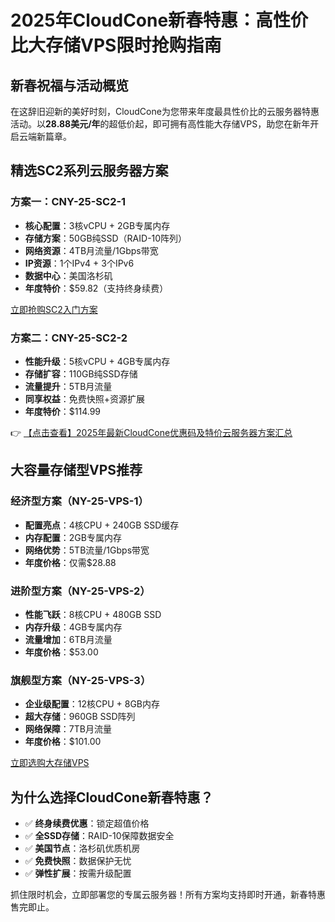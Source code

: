 # 2025年CloudCone新春特惠：高性价比大存储VPS限时抢购指南

## 新春祝福与活动概览
在这辞旧迎新的美好时刻，CloudCone为您带来年度最具性价比的云服务器特惠活动。以**28.88美元/年**的超低价起，即可拥有高性能大存储VPS，助您在新年开启云端新篇章。

## 精选SC2系列云服务器方案

### 方案一：CNY-25-SC2-1
- **核心配置**：3核vCPU + 2GB专属内存
- **存储方案**：50GB纯SSD（RAID-10阵列）
- **网络资源**：4TB月流量/1Gbps带宽
- **IP资源**：1个IPv4 + 3个IPv6
- **数据中心**：美国洛杉矶
- **年度特价**：$59.82（支持终身续费）

[立即抢购SC2入门方案](https://bit.ly/Cloudcone)

### 方案二：CNY-25-SC2-2
- **性能升级**：5核vCPU + 4GB专属内存
- **存储扩容**：110GB纯SSD存储
- **流量提升**：5TB月流量
- **同享权益**：免费快照+资源扩展
- **年度特价**：$114.99

👉 [【点击查看】2025年最新CloudCone优惠码及特价云服务器方案汇总](https://bit.ly/Cloudcone)

## 大容量存储型VPS推荐

### 经济型方案（NY-25-VPS-1）
- **配置亮点**：4核CPU + 240GB SSD缓存
- **内存配置**：2GB专属内存
- **网络优势**：5TB流量/1Gbps带宽
- **年度价格**：仅需$28.88

### 进阶型方案（NY-25-VPS-2）
- **性能飞跃**：8核CPU + 480GB SSD
- **内存升级**：4GB专属内存
- **流量增加**：6TB月流量
- **年度价格**：$53.00

### 旗舰型方案（NY-25-VPS-3）
- **企业级配置**：12核CPU + 8GB内存
- **超大存储**：960GB SSD阵列
- **网络保障**：7TB月流量
- **年度价格**：$101.00

[立即选购大存储VPS](https://bit.ly/Cloudcone)

## 为什么选择CloudCone新春特惠？
- ✅ **终身续费优惠**：锁定超值价格
- ✅ **全SSD存储**：RAID-10保障数据安全
- ✅ **美国节点**：洛杉矶优质机房
- ✅ **免费快照**：数据保护无忧
- ✅ **弹性扩展**：按需升级配置

抓住限时机会，立即部署您的专属云服务器！所有方案均支持即时开通，新春特惠售完即止。